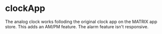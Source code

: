 # clockApp

The analog clock works folloding the original clock app on the MATRIX app store. This adds an AM/PM feature.  The alarm feature isn't responsive.
